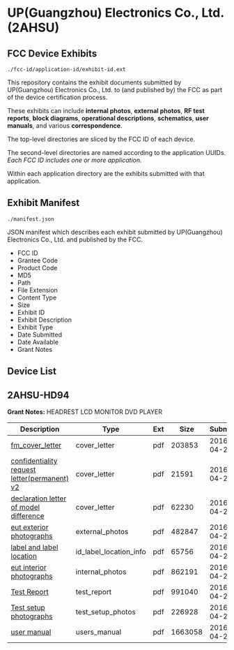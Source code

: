 # UP(Guangzhou) Electronics Co., Ltd. (2AHSU)
## FCC Device Exhibits

```
./fcc-id/application-id/exhibit-id.ext
```

This repository contains the exhibit documents submitted by UP(Guangzhou) Electronics Co., Ltd. to (and published by) the FCC as part of the device certification process.

These exhibits can include **internal photos**, **external photos**, **RF test reports**, **block diagrams**, **operational descriptions**, **schematics**, **user manuals**, and various **correspondence**.

The top-level directories are sliced by the FCC ID of each device.

The second-level directories are named according to the application UUIDs. *Each FCC ID includes one or more application.*

Within each application directory are the exhibits submitted with that application. 

## Exhibit Manifest

```
./manifest.json
```

JSON manifest which describes each exhibit submitted by UP(Guangzhou) Electronics Co., Ltd. and published by the FCC.

- FCC ID
- Grantee Code
- Product Code
- MD5
- Path
- File Extension
- Content Type
- Size
- Exhibit ID
- Exhibit Description
- Exhibit Type
- Date Submitted
- Date Available
- Grant Notes

## Device List
## 2AHSU-HD94
**Grant Notes:** HEADREST LCD MONITOR DVD PLAYER

| Description | Type | Ext | Size | Submitted | Available |
| ----------- | ---- | --- | ---- | --------- | --------- |
| [fm_cover_letter](2AHSU-HD94/c63e835ec7e59752024672482f221012/2970122.pdf) | cover_letter | pdf | 203853 | 2016-04-26 | 2016-04-26 |
| [confidentiality request letter(permanent) v2](2AHSU-HD94/c63e835ec7e59752024672482f221012/2970127.pdf) | cover_letter | pdf | 21591 | 2016-04-26 | 2016-04-26 |
| [declaration letter of model difference](2AHSU-HD94/c63e835ec7e59752024672482f221012/2970130.pdf) | cover_letter | pdf | 62230 | 2016-04-26 | 2016-04-26 |
| [eut exterior photographs](2AHSU-HD94/c63e835ec7e59752024672482f221012/2970128.pdf) | external_photos | pdf | 482847 | 2016-04-26 | 2016-04-26 |
| [label and label location](2AHSU-HD94/c63e835ec7e59752024672482f221012/2970120.pdf) | id_label_location_info | pdf | 65756 | 2016-04-26 | 2016-04-26 |
| [eut interior photographs](2AHSU-HD94/c63e835ec7e59752024672482f221012/2970123.pdf) | internal_photos | pdf | 862191 | 2016-04-26 | 2016-04-26 |
| [Test Report](2AHSU-HD94/c63e835ec7e59752024672482f221012/2970129.pdf) | test_report | pdf | 991040 | 2016-04-26 | 2016-04-26 |
| [Test setup photographs](2AHSU-HD94/c63e835ec7e59752024672482f221012/2970126.pdf) | test_setup_photos | pdf | 226928 | 2016-04-26 | 2016-04-26 |
| [user manual](2AHSU-HD94/c63e835ec7e59752024672482f221012/2970117.pdf) | users_manual | pdf | 1663058 | 2016-04-26 | 2016-04-26 |
